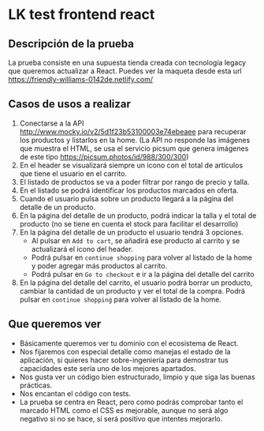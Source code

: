 # LK test frontend react

## Descripción de la prueba

La prueba consiste en una supuesta tienda creada con tecnología legacy que queremos actualizar a React. Puedes ver la maqueta desde esta url https://friendly-williams-0142de.netlify.com/

## Casos de usos a realizar

1. Conectarse a la API http://www.mocky.io/v2/5d1f23b53100003e74ebeaee para recuperar los productos y listarlos en la home. (La API no responde las imágenes que muestra el HTML, se usa el servicio picsum que genera imágenes de este tipo https://picsum.photos/id/988/300/300)
2. En el header se visualizará siempre un icono con el total de artículos que tiene el usuario en el carrito.
3. El listado de productos se va a poder filtrar por rango de precio y talla.
4. En el listado se podrá identificar los productos marcados en oferta.
5. Cuando el usuario pulsa sobre un producto llegará a la página del detalle de un producto.
6. En la página del detalle de un producto, podrá indicar la talla y el total de producto (no se tiene en cuenta el stock para facilitar el desarrollo)
7. En la página del detalle de un producto el usuario tendrá 3 opciones.
    - Al pulsar en `Add to cart`, se añadirá ese producto al carrito y se actualizará el icono del header.
    - Podrá pulsar en `continue shopping` para volver al listado de la home y poder agregar más productos al carrito.
    - Podrá pulsar en `Go to checkout` e ir a la página del detalle del carrito
8. En la página del detalle del carrito, el usuario podrá borrar un producto, cambiar la cantidad de un producto  y ver el total de la compra. Podrá pulsar en `continue shopping` para volver al listado de la home.

## Que queremos ver

- Básicamente queremos ver tu dominio con el ecosistema de React.
- Nos fijaremos con especial detalle como manejas el estado de la aplicación, si quieres hacer sobre-ingeniería para demostrar tus capacidades este sería uno de los mejores apartados.
- Nos gusta ver un código bien estructurado, limpio y que siga las buenas prácticas.
- Nos encantan el código con tests.
- La prueba se centra en React, pero como podrás comprobar tanto el marcado HTML como el CSS es mejorable, aunque no será algo negativo si no se hace, si será positivo que intentes mejorarlo.
